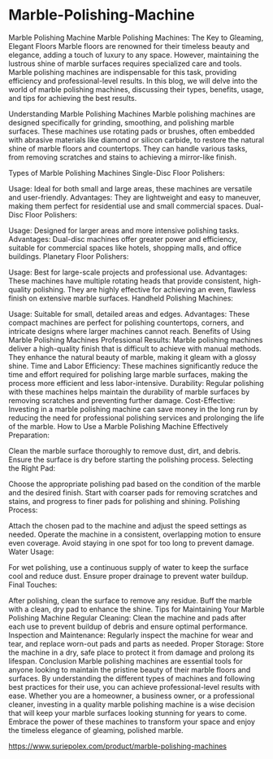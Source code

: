 # Marble-Polishing-Machine
Marble Polishing Machine
Marble Polishing Machines: The Key to Gleaming, Elegant Floors
Marble floors are renowned for their timeless beauty and elegance, adding a touch of luxury to any space. However, maintaining the lustrous shine of marble surfaces requires specialized care and tools. Marble polishing machines are indispensable for this task, providing efficiency and professional-level results. In this blog, we will delve into the world of marble polishing machines, discussing their types, benefits, usage, and tips for achieving the best results.

Understanding Marble Polishing Machines
Marble polishing machines are designed specifically for grinding, smoothing, and polishing marble surfaces. These machines use rotating pads or brushes, often embedded with abrasive materials like diamond or silicon carbide, to restore the natural shine of marble floors and countertops. They can handle various tasks, from removing scratches and stains to achieving a mirror-like finish.

Types of Marble Polishing Machines
Single-Disc Floor Polishers:

Usage: Ideal for both small and large areas, these machines are versatile and user-friendly.
Advantages: They are lightweight and easy to maneuver, making them perfect for residential use and small commercial spaces.
Dual-Disc Floor Polishers:

Usage: Designed for larger areas and more intensive polishing tasks.
Advantages: Dual-disc machines offer greater power and efficiency, suitable for commercial spaces like hotels, shopping malls, and office buildings.
Planetary Floor Polishers:

Usage: Best for large-scale projects and professional use.
Advantages: These machines have multiple rotating heads that provide consistent, high-quality polishing. They are highly effective for achieving an even, flawless finish on extensive marble surfaces.
Handheld Polishing Machines:

Usage: Suitable for small, detailed areas and edges.
Advantages: These compact machines are perfect for polishing countertops, corners, and intricate designs where larger machines cannot reach.
Benefits of Using Marble Polishing Machines
Professional Results: Marble polishing machines deliver a high-quality finish that is difficult to achieve with manual methods. They enhance the natural beauty of marble, making it gleam with a glossy shine.
Time and Labor Efficiency: These machines significantly reduce the time and effort required for polishing large marble surfaces, making the process more efficient and less labor-intensive.
Durability: Regular polishing with these machines helps maintain the durability of marble surfaces by removing scratches and preventing further damage.
Cost-Effective: Investing in a marble polishing machine can save money in the long run by reducing the need for professional polishing services and prolonging the life of the marble.
How to Use a Marble Polishing Machine Effectively
Preparation:

Clean the marble surface thoroughly to remove dust, dirt, and debris.
Ensure the surface is dry before starting the polishing process.
Selecting the Right Pad:

Choose the appropriate polishing pad based on the condition of the marble and the desired finish. Start with coarser pads for removing scratches and stains, and progress to finer pads for polishing and shining.
Polishing Process:

Attach the chosen pad to the machine and adjust the speed settings as needed.
Operate the machine in a consistent, overlapping motion to ensure even coverage. Avoid staying in one spot for too long to prevent damage.
Water Usage:

For wet polishing, use a continuous supply of water to keep the surface cool and reduce dust. Ensure proper drainage to prevent water buildup.
Final Touches:

After polishing, clean the surface to remove any residue. Buff the marble with a clean, dry pad to enhance the shine.
Tips for Maintaining Your Marble Polishing Machine
Regular Cleaning: Clean the machine and pads after each use to prevent buildup of debris and ensure optimal performance.
Inspection and Maintenance: Regularly inspect the machine for wear and tear, and replace worn-out pads and parts as needed.
Proper Storage: Store the machine in a dry, safe place to protect it from damage and prolong its lifespan.
Conclusion
Marble polishing machines are essential tools for anyone looking to maintain the pristine beauty of their marble floors and surfaces. By understanding the different types of machines and following best practices for their use, you can achieve professional-level results with ease. Whether you are a homeowner, a business owner, or a professional cleaner, investing in a quality marble polishing machine is a wise decision that will keep your marble surfaces looking stunning for years to come. Embrace the power of these machines to transform your space and enjoy the timeless elegance of gleaming, polished marble.


https://www.suriepolex.com/product/marble-polishing-machines
